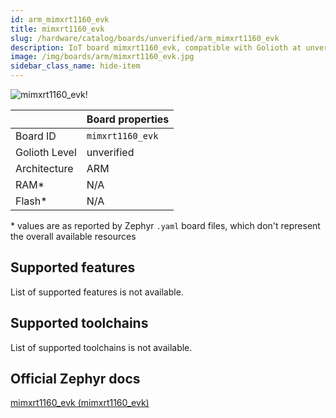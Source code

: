 ```yaml
---
id: arm_mimxrt1160_evk
title: mimxrt1160_evk
slug: /hardware/catalog/boards/unverified/arm_mimxrt1160_evk
description: IoT board mimxrt1160_evk, compatible with Golioth at unverified level.
image: /img/boards/arm/mimxrt1160_evk.jpg
sidebar_class_name: hide-item
---
```


[//]: # (This is an auto-generated file, do not edit! Changes to it will be lost upon re-generation)

![mimxrt1160_evk!](/img/boards/arm/mimxrt1160_evk.jpg "mimxrt1160_evk")

|                | Board properties     |
| -------------  | -------------------- |
| Board ID       | `mimxrt1160_evk` |
| Golioth Level  | unverified       |
| Architecture   | ARM |
| RAM*           | N/A |
| Flash*         | N/A |

\* values are as reported by Zephyr `.yaml` board files, which don't represent the overall available resources



## Supported features

List of supported features is not available.

## Supported toolchains

List of supported toolchains is not available.

## Official Zephyr docs

[mimxrt1160_evk (mimxrt1160_evk)](https://docs.zephyrproject.org/latest/boards/arm/mimxrt1160_evk/doc/index.html)
